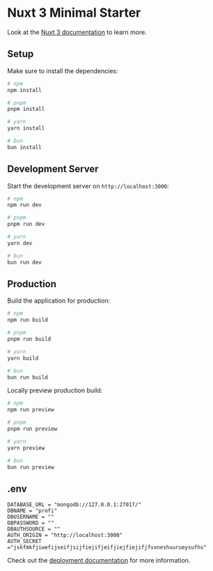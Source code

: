# Nuxt 3 Minimal Starter

Look at the [Nuxt 3 documentation](https://nuxt.com/docs/getting-started/introduction) to learn more.

## Setup

Make sure to install the dependencies:

```bash
# npm
npm install

# pnpm
pnpm install

# yarn
yarn install

# bun
bun install
```

## Development Server

Start the development server on `http://localhost:3000`:

```bash
# npm
npm run dev

# pnpm
pnpm run dev

# yarn
yarn dev

# bun
bun run dev
```

## Production

Build the application for production:

```bash
# npm
npm run build

# pnpm
pnpm run build

# yarn
yarn build

# bun
bun run build
```

Locally preview production build:

```bash
# npm
npm run preview

# pnpm
pnpm run preview

# yarn
yarn preview

# bun
bun run preview
```

## .env

```
DATABASE_URL = "mongodb://127.0.0.1:27017/"
DBNAME = "profi"
DBUSERNAME = ""
DBPASSWORD = ""
DBAUTHSOURCE = ""
AUTH_ORIGIN = "http://localhost:3000"
AUTH_SECRET ="jskfmkfjiwefijseifjsijfiejifjeifjiejfiejifjfvxneshuurueysufhs"
```

Check out the [deployment documentation](https://nuxt.com/docs/getting-started/deployment) for more information.
